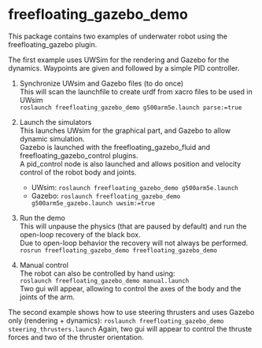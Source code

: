 freefloating_gazebo_demo
========================

This package contains two examples of underwater robot using the freefloating_gazebo plugin.

The first example uses UWSim for the rendering and Gazebo for the dynamics. Waypoints are given and followed by a simple PID controller.

1. Synchronize UWsim and Gazebo files (to do once)  
    This will scan the launchfile to create urdf from xacro files to be used in UWsim  
    `roslaunch freefloating_gazebo_demo g500arm5e.launch parse:=true`

2. Launch the simulators  
    This launches UWsim for the graphical part, and Gazebo to allow dynamic simulation.  
    Gazebo is launched with the freefloating_gazebo_fluid and freefloating_gazebo_control plugins.  
    A pid_control node is also launched and allows position and velocity control of the robot body and joints.  
    - UWsim: `roslaunch freefloating_gazebo_demo g500arm5e.launch`  
    - Gazebo: `roslaunch freefloating_gazebo_demo g500arm5e_gazebo.launch uwsim:=true`
    
3. Run the demo  
    This will unpause the physics (that are paused by default) and run the open-loop recovery of the black box.  
    Due to open-loop behavior the recovery will not always be performed.  
    `rosrun freefloating_gazebo_demo freefloating_gazebo_demo`
    
4. Manual control  
    The robot can also be controlled by hand using:  
    `roslaunch freefloating_gazebo_demo manual.launch`  
    Two gui will appear, allowing to control the axes of the body and the joints of the arm.
    
The second example shows how to use steering thrusters and uses Gazebo only (rendering + dynamics):
	`roslaunch freefloating_gazebo_demo steering_thrusters.launch`
	Again, two gui will appear to control the thruste forces and two of the thruster orientation. 
